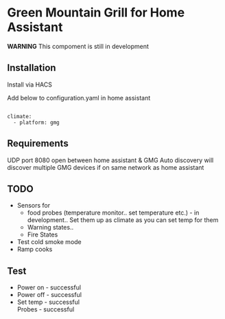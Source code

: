 # Green Mountain Grill for Home Assistant

**WARNING** This compoment is still in development 

## Installation

Install via HACS 

Add below to configuration.yaml in home assistant

<code>
climate:
  - platform: gmg
</code>

## Requirements 

UDP port 8080 open between home assistant & GMG
Auto discovery will discover multiple GMG devices if on same network as home assistant 

## TODO 

<ul>
    <li>Sensors for
        <ul>
            <li>food probes (temperature monitor.. set temperature etc.) - in development.. Set them up as climate as you can set temp for them </li>
            <li>Warning states..</li>
            <li>Fire States</li>
        </ul>
    </li>
    <li>Test cold smoke mode</li>
    <li>Ramp cooks</li>
</ul>

## Test

<ul>
    <li>Power on - successful</li>
    <li>Power off - successful</li>
    <li>Set temp - successful</li>
    </li>Probes - successful </li>
</ul>
